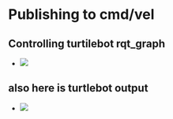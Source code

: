 # Publishing to cmd/vel
## Controlling turtilebot rqt_graph

- <img src="https://github.com/AlaaElnagar/Self-Driving-Car-track-tasks/blob/main/ROS2_Tasks/bounous2Twist/time1.1.png" />

## also here is turtlebot output 

- <img src="https://raw.githubusercontent.com/AlaaElnagar/Self-Driving-Car-track-tasks/main/ROS2_Tasks/bounous2Twist/time.png?token=AILLQHBCOPLIZEVWA5TUVSLASGUG4" />
